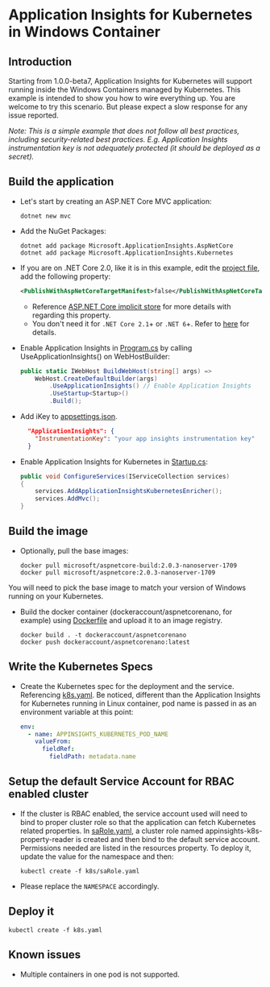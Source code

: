 # Application Insights for Kubernetes in Windows Container

## Introduction

Starting from 1.0.0-beta7, Application Insights for Kubernetes will support running inside the Windows Containers managed by Kubernetes. This example is intended to show you how to wire everything up. You are welcome to try this scenario. But please expect a slow response for any issue reported.

_Note: This is a simple example that does not follow all best practices, including security-related best practices. E.g. Application Insights instrumentation key is not adequately protected (it should be deployed as a secret)._

## Build the application

* Let's start by creating an ASP.NET Core MVC application:

  ```shell
  dotnet new mvc
  ```

* Add the NuGet Packages:

  ```shell
  dotnet add package Microsoft.ApplicationInsights.AspNetCore
  dotnet add package Microsoft.ApplicationInsights.Kubernetes
  ```

* If you are on .NET Core 2.0, like it is in this example, edit the [project file](AspNetCoreNano.csproj), add the following property:

  ```xml
  <PublishWithAspNetCoreTargetManifest>false</PublishWithAspNetCoreTargetManifest>
  ```

  * Reference [ASP.NET Core implicit store](https://docs.microsoft.com/en-us/dotnet/core/deploying/runtime-store#aspnet-core-implicit-store) for more details with regarding this property.
  * You don't need it for `.NET Core 2.1`+ or `.NET 6`+. Refer to [here](https://github.com/dotnet/aspnetcore/issues/3310#issuecomment-404986286) for details.


* Enable Application Insights in [Program.cs](Program.cs) by calling UseApplicationInsights() on WebHostBuilder:

  ```csharp
  public static IWebHost BuildWebHost(string[] args) =>
      WebHost.CreateDefaultBuilder(args)
          .UseApplicationInsights() // Enable Application Insights
          .UseStartup<Startup>()
          .Build();
  ```

* Add iKey to [appsettings.json](./appsettings.json).

  ```json
    "ApplicationInsights": {
      "InstrumentationKey": "your app insights instrumentation key"
    }
  ```

* Enable Application Insights for Kubernetes in [Startup.cs](Startup.cs):

  ```csharp
  public void ConfigureServices(IServiceCollection services)
  {
      services.AddApplicationInsightsKubernetesEnricher();
      services.AddMvc();
  }
  ```

## Build the image

* Optionally, pull the base images:

  ```shell
  docker pull microsoft/aspnetcore-build:2.0.3-nanoserver-1709
  docker pull microsoft/aspnetcore:2.0.3-nanoserver-1709
  ```

You will need to pick the base image to match your version of Windows running on your Kubernetes.

* Build the docker container (dockeraccount/aspnetcorenano, for example) using [Dockerfile](Dockerfile) and upload it to an image registry.

  ```shell
  docker build . -t dockeraccount/aspnetcorenano
  docker push dockeraccount/aspnetcorenano:latest
  ```

## Write the Kubernetes Specs

* Create the Kubernetes spec for the deployment and the service. Referencing [k8s.yaml](k8s/k8s.yaml). Be noticed, different than the Application Insights for Kubernetes running in Linux container, pod name is passed in as an environment variable at this point:

  ```yaml
  env:
    - name: APPINSIGHTS_KUBERNETES_POD_NAME
      valueFrom:
        fieldRef:
          fieldPath: metadata.name
  ```

## Setup the default Service Account for RBAC enabled cluster

* If the cluster is RBAC enabled, the service account used will need to bind to proper cluster role so that the application can fetch Kubernetes related properties. In [saRole.yaml](./k8s/saRole.yaml), a cluster role named appinsights-k8s-property-reader is created and then bind to the default service account. Permissions needed are listed in the resources property. To deploy it, update the value for the namespace and then:

  ```shell
  kubectl create -f k8s/saRole.yaml
  ```

* Please replace the `NAMESPACE` accordingly.

## Deploy it

  ```shell
  kubectl create -f k8s.yaml
  ```

## Known issues

* Multiple containers in one pod is not supported.
